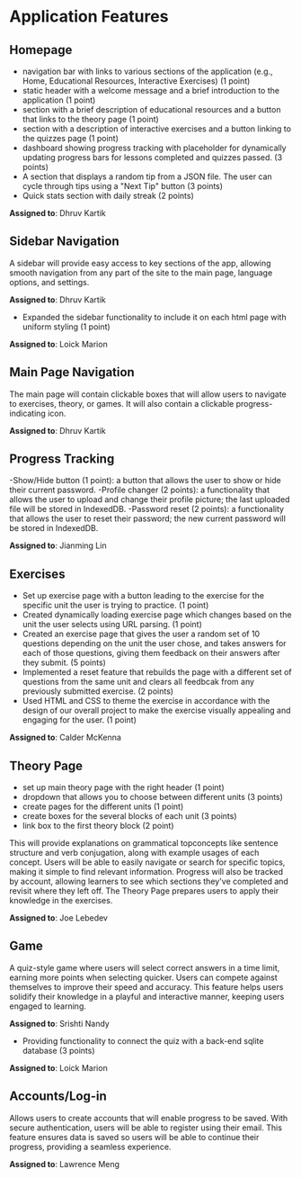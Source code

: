# Application Features

## Homepage

-  navigation bar with links to various sections of the application (e.g., Home, Educational Resources, Interactive Exercises) (1 point)
-  static header with a welcome message and a brief introduction to the application (1 point)
-  section with a brief description of educational resources and a button that links to the theory page (1 point)
- section with a description of interactive exercises and a button linking to the quizzes page (1 point)
- dashboard showing progress tracking with placeholder for dynamically updating progress bars for lessons completed and quizzes passed. (3 points)
-  A section that displays a random tip from a JSON file. The user can cycle through tips using a "Next Tip" button (3 points)
-  Quick stats section with daily streak (2 points)

  **Assigned to**: Dhruv Kartik

## Sidebar Navigation

A sidebar will provide easy access to key sections of the app, allowing smooth navigation from any part of the site to the main page, language options, and settings.

**Assigned to**: Dhruv Kartik

- Expanded the sidebar functionality to include it on each html page with uniform styling (1 point)

**Assigned to**: Loick Marion

## Main Page Navigation

The main page will contain clickable boxes that will allow users to navigate to exercises, theory, or games. It will also contain a clickable progress-indicating icon.

**Assigned to**: Dhruv Kartik

## Progress Tracking

-Show/Hide button (1 point): a button that allows the user to show or hide their current password.
-Profile changer (2 points): a functionality that allows the user to upload and change their profile picture; the last uploaded file will be stored in IndexedDB.
-Password reset (2 points): a functionality that allows the user to reset their password; the new current password will be stored in IndexedDB.

**Assigned to**: Jianming Lin

## Exercises

- Set up exercise page with a button leading to the exercise for the specific unit the user is trying to practice. (1 point)
- Created dynamically loading exercise page which changes based on the unit the user selects using URL parsing. (1 point)
- Created an exercise page that gives the user a random set of 10 questions depending on the unit the user chose, and takes answers for each of those questions, giving them feedback on their answers after they submit. (5 points)
- Implemented a reset feature that rebuilds the page with a different set of questions from the same unit and clears all feedbcak from any previously submitted exercise. (2 points)
- Used HTML and CSS to theme the exercise in accordance with the design of our overall project to make the exercise visually appealing and engaging for the user. (1 point)

**Assigned to**: Calder McKenna

## Theory Page

- set up main theory page with the right header (1 point)
- dropdown that allows you to choose between different units (3 points)
- create pages for the different units (1 point) 
- create boxes for the several blocks of each unit (3 points)
- link box to the first theory block (2 point)

This will provide explanations on grammatical topconcepts like sentence structure and verb conjugation, along with example usages of each concept. Users will be able to easily navigate or search for specific topics, making it simple to find relevant information. Progress will also be tracked by account, allowing learners to see which sections they've completed and revisit where they left off. The Theory Page prepares users to apply their knowledge in the exercises.

**Assigned to**: Joe Lebedev

## Game

A quiz-style game where users will select correct answers in a time limit, earning more points when selecting quicker. Users can compete against themselves to improve their speed and accuracy. This feature helps users solidify their knowledge in a playful and interactive manner, keeping users engaged to learning.

**Assigned to**: Srishti Nandy

- Providing functionality to connect the quiz with a back-end sqlite database (3 points)

**Assigned to**: Loick Marion

## Accounts/Log-in

Allows users to create accounts that will enable progress to be saved. With secure authentication, users will be able to register using their email. This feature ensures data is saved so users will be able to continue their progress, providing a seamless experience.

**Assigned to**: Lawrence Meng
